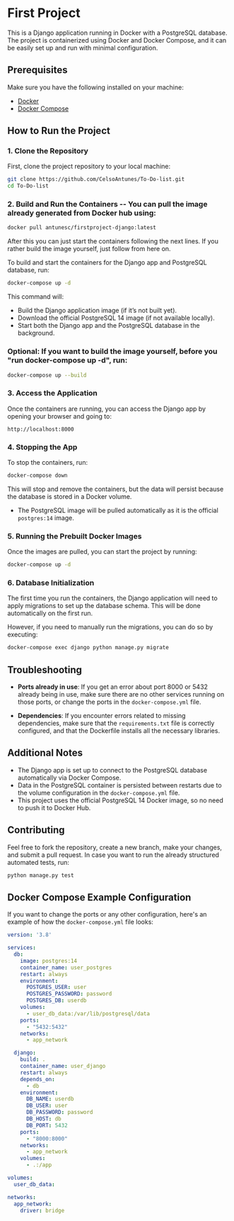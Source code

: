 
# First Project

This is a Django application running in Docker with a PostgreSQL database. The project is containerized using Docker and Docker Compose, and it can be easily set up and run with minimal configuration.

## Prerequisites

Make sure you have the following installed on your machine:

- [Docker](https://docs.docker.com/get-docker/)
- [Docker Compose](https://docs.docker.com/compose/install/)

## How to Run the Project

### 1. Clone the Repository

First, clone the project repository to your local machine:

```bash
git clone https://github.com/CelsoAntunes/To-Do-list.git
cd To-Do-list
```

### 2. Build and Run the Containers -- You can pull the image already generated from Docker hub using: 

```bash
docker pull antunesc/firstproject-django:latest
```

After this you can just start the containers following the next lines. If you rather build the image yourself, just follow from here on.

To build and start the containers for the Django app and PostgreSQL database, run:

```bash
docker-compose up -d
```

This command will:

- Build the Django application image (if it’s not built yet).
- Download the official PostgreSQL 14 image (if not available locally).
- Start both the Django app and the PostgreSQL database in the background.

### Optional: If you want to build the image yourself, before you "run docker-compose up -d", run:
```bash
docker-compose up --build
```

### 3. Access the Application

Once the containers are running, you can access the Django app by opening your browser and going to:

```
http://localhost:8000
```

### 4. Stopping the App

To stop the containers, run:

```bash
docker-compose down
```

This will stop and remove the containers, but the data will persist because the database is stored in a Docker volume.

- The PostgreSQL image will be pulled automatically as it is the official `postgres:14` image.

### 5. Running the Prebuilt Docker Images

Once the images are pulled, you can start the project by running:

```bash
docker-compose up -d
```

### 6. Database Initialization

The first time you run the containers, the Django application will need to apply migrations to set up the database schema. This will be done automatically on the first run.

However, if you need to manually run the migrations, you can do so by executing:

```bash
docker-compose exec django python manage.py migrate
```

## Troubleshooting

- **Ports already in use**: If you get an error about port 8000 or 5432 already being in use, make sure there are no other services running on those ports, or change the ports in the `docker-compose.yml` file.

- **Dependencies**: If you encounter errors related to missing dependencies, make sure that the `requirements.txt` file is correctly configured, and that the Dockerfile installs all the necessary libraries.

## Additional Notes

- The Django app is set up to connect to the PostgreSQL database automatically via Docker Compose.
- Data in the PostgreSQL container is persisted between restarts due to the volume configuration in the `docker-compose.yml` file.
- This project uses the official PostgreSQL 14 Docker image, so no need to push it to Docker Hub.

## Contributing

Feel free to fork the repository, create a new branch, make your changes, and submit a pull request.
In case you want to run the already structured automated tests, run:

```bash
python manage.py test
```

## Docker Compose Example Configuration

If you want to change the ports or any other configuration, here's an example of how the `docker-compose.yml` file looks:

```yaml
version: '3.8'

services:
  db:
    image: postgres:14
    container_name: user_postgres
    restart: always
    environment:
      POSTGRES_USER: user
      POSTGRES_PASSWORD: password
      POSTGRES_DB: userdb
    volumes:
      - user_db_data:/var/lib/postgresql/data
    ports:
      - "5432:5432"
    networks:
      - app_network

  django:
    build: .
    container_name: user_django
    restart: always
    depends_on:
      - db
    environment:
      DB_NAME: userdb
      DB_USER: user
      DB_PASSWORD: password
      DB_HOST: db
      DB_PORT: 5432
    ports:
      - "8000:8000"
    networks:
      - app_network
    volumes:
      - .:/app

volumes:
  user_db_data:

networks:
  app_network:
    driver: bridge
```

